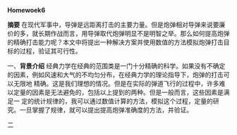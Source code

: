 **Homewoek6**

**摘要**
  在现代军事中，导弹是远距离打击的主要力量。但是炮弹相对导弹来说要廉价的多，就长期作战而言，用导弹取代炮弹明显不是明智之举。那么如何提高炮弹
  的精确打击能力呢？本文中将提出一种解决方案并使用数值的方法模拟炮弹打击目标的过程，验证其可行性。
  
  一、**背景介绍**
  经典力学在经典的范围类是一门十分精确的科学。如果没有不确定的因素，例如风速和大气的不均匀分布，在经典力学的理论指导下，炮弹的打击可以无限地
  精确。这是我们理想的情况。但是在实际的弹道飞行的过程中，许多难以定量的因素是无法避免的，包括以上提到的两种。但是一般而言，这些因素是满足一
  定的统计规律的，我可以通过数值计算的方法，模拟这个过程，定量的研究。一旦掌握了规律，就可以提出提高炮弹准确度的方法，并验证。
  
  二
